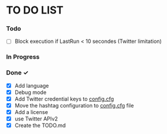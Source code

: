 # TO DO LIST 

### Todo

- [ ] Block execution if LastRun < 10 secondes (Twitter limitation) 

### In Progress

### Done ✓

- [x] Add language 
- [x] Debug mode 
- [x] Add Twitter credential keys to [config.cfg](config.cfg)
- [x] Move the hashtag configuration to [config.cfg](config.cfg) file   
- [x] Add a license 
- [x] use Twitter APIv2
- [x] Create the TODO.md  
